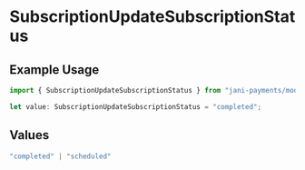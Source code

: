 # SubscriptionUpdateSubscriptionStatus

## Example Usage

```typescript
import { SubscriptionUpdateSubscriptionStatus } from "jani-payments/models/operations";

let value: SubscriptionUpdateSubscriptionStatus = "completed";
```

## Values

```typescript
"completed" | "scheduled"
```